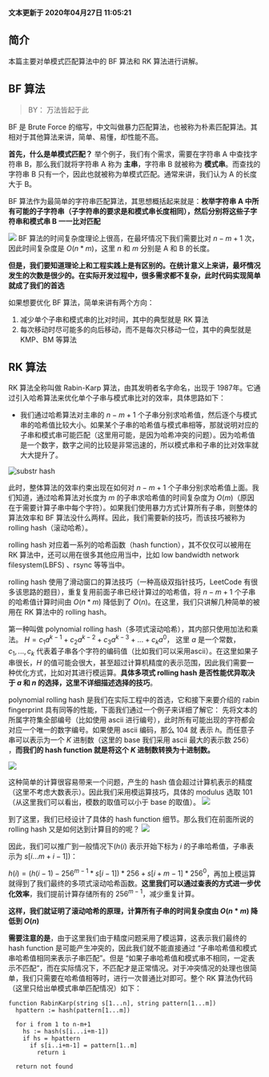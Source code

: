**文本更新于 2020年04月27日 11:05:21**
## 简介
本篇主要对单模式匹配算法中的 BF 算法和 RK 算法进行讲解。

## BF 算法
> BY： 万法皆起于此

BF 是 Brute Force 的缩写，中文叫做暴力匹配算法，也被称为朴素匹配算法。其相对于其他算法来讲，简单、易懂，却性能不高。

**首先，什么是单模式匹配？**
举个例子，我们有个需求，需要在字符串 A 中查找字符串 B，那么我们就将字符串 A 称为 **主串**，字符串 B 就被称为 **模式串**。而查找的字符串 B 只有一个，因此也就被称为单模式匹配。通常来讲，我们认为 A 的长度大于 B。

BF 算法作为最简单的字符串匹配算法，其思想概括起来就是：**枚举字符串 A 中所有可能的子字符串（子字符串的要求是和模式串长度相同），然后分别将这些子字符串和模式串 B 一一比对匹配**

![](assets/images/brutle-force-algorithm.png)
BF 算法的时间复杂度理论上很高，在最坏情况下我们需要比对 $n-m+1$ 次，因此时间复杂度是 $O(n*m)$，这里 $n$ 和 $m$ 分别是 A 和 B 的长度。

**但是，我们要知道理论上和工程实践上是有区别的。在统计意义上来讲，最坏情况发生的次数是很少的。在实际开发过程中，很多需求都不复杂，此时代码实现简单就成了我们的首选**


如果想要优化 BF 算法，简单来讲有两个方向：
1. 减少单个子串和模式串的比对时间，其中的典型就是 RK 算法
2. 每次移动时尽可能多的向后移动，而不是每次只移动一位，其中的典型就是 KMP、BM 等算法
 
## RK 算法
RK 算法全称叫做 Rabin-Karp 算法，由其发明者名字命名，出现于 1987年。它通过引入哈希算法来优化单个子串与模式串比对的效率，具体思路如下：
- 我们通过哈希算法对主串的 $n-m+1$ 个子串分别求哈希值，然后逐个与模式串的哈希值比较大小。如果某个子串的哈希值与模式串相等，那就说明对应的子串和模式串可能匹配（这里用可能，是因为哈希冲突的问题）。因为哈希值是一个数字，数字之间的比较是非常迅速的，所以模式串和子串的比对效率就大大提升了。

![substr hash](assets/images/substr-hash.png)

此时，整体算法的效率约束出现在如何对 $n-m+1$ 个子串分别求哈希值上面。我们知道，通过哈希算法对长度为 $m$ 的子串求哈希值的时间复杂度为 $O(m)$（原因在于需要计算子串中每个字符）。如果我们使用暴力方式计算所有子串，则整体的算法效率和 BF 算法没什么两样。因此，我们需要新的技巧，而该技巧被称为 rolling hash（滚动哈希）。

rolling hash 对应着一系列的哈希函数（hash function），其不仅仅可以被用在 RK 算法中，还可以用在很多其他应用当中，比如 low bandwidth network filesystem(LBFS) 、rsync 等等当中。

rolling hash 使用了滑动窗口的算法技巧（一种高级双指针技巧，LeetCode 有很多该思路的题目），重复复用前面子串已经计算过的哈希值，将 $n-m+1$ 个子串的哈希值计算时间由 $O(n*m)$ 降低到了 $O(n)$。在这里，我们只讲解几种简单的被用在 RK 算法中的 rolling hash。

第一种叫做 polynomial rolling hash（多项式滚动哈希），其内部只使用加法和乘法。
$H = c_1a^{k-1} + c_2a^{k-2} + c_3a^{k-3}+...+c_ka^{0}$， 这里 $a$ 是一个常数， $c_1, ... , c_k$ 代表着子串各个字符的编码值（比如我们可以采用ascii）。在这里如果子串很长，$H$ 的值可能会很大，甚至超过计算机精度的表示范围，因此我们需要一种优化方式，比如对其进行模运算。**具体多项式 rolling hash 是否性能优异取决于 $a$ 和 $n$ 的选择，这里不详细描述选择的技巧**。

polynomial rolling hash 是我们在实际工程中的首选，它和接下来要介绍的 rabin fingerprint 具有同等的性能，下面我们通过一个例子来详细了解它：
先将文本的所属字符集全部编号（比如使用 ascii 进行编号），此时所有可能出现的字符都会对应一个唯一的数字编号。如果使用 ascii 编码，那么 104 就 表示 $h$。而任意子串可以表示为一个 $K$ 进制数（这里的 base 我们采用 ascii 最大的表示数 256） ，**而我们的 hash function 就是将这个 $K$ 进制数转换为十进制数。**

![](assets/images/rolling-hash-demo-1.png)

这种简单的计算很容易带来一个问题，产生的 hash 值会超过计算机表示的精度（这里不考虑大数表示）。因此我们采用模运算技巧，具体的 modulus 选取 101（从这里我们可以看出，模数的取值可以小于 base 的取值）。 
![](assets/images/rolling-hash-demo-2.png)

到了这里，我们已经设计了具体的 hash function 细节。那么我们在前面所说的 rolling hash 又是如何达到计算目的的呢？
![](assets/images/rolling-hash-demo-3.png)

因此，我们可以推广到一般情况下($h(i)$ 表示开始下标为 $i$ 的子串哈希值，子串表示为 $s[i...m+i-1]$)：

$h(i) = (h(i-1) - 256^{m-1}*s[i-1]) * 256 + s[i+m-1] * 256^0$，再加上模运算就得到了我们最终的多项式滚动哈希函数。**这里我们可以通过查表的方式进一步优化效率**，我们提前计算存储所有的 $256^{m-1}$，减少重复计算。

**这样，我们就证明了滚动哈希的原理，计算所有子串的时间复杂度由 $O(n*m)$ 降低到 $O(n)$**

**需要注意的是**，由于这里我们由于精度问题采用了模运算，这表示我们最终的 hash function 是可能产生冲突的，因此我们就不能直接通过 “子串哈希值和模式串哈希值相同来表示子串匹配”。但是 “如果子串哈希值和模式串不相同，一定表示不匹配”，而在实际情况下，不匹配才是正常情况。对于冲突情况的处理也很简单，我们只需要在哈希值相等时，进行一次普通比对即可。整个 RK 算法伪代码（这里只给出单模式串单匹配情况）如下：
```
function RabinKarp(string s[1...n], string pattern[1...m]) 
  hpattern := hash(pattern[1...m])

  for i from 1 to n-m+1
    hs := hash(s[i...i+m-1])
    if hs = hpattern
      if s[i..i+m-1] = pattern[1..m]
        return i
  
  return not found

```
